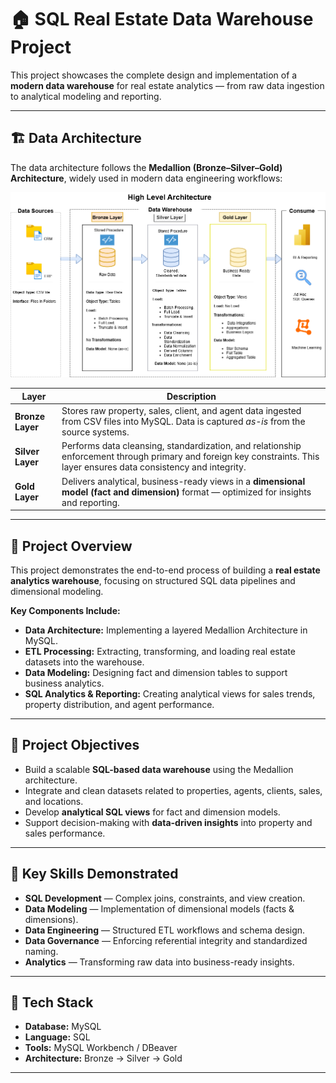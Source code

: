 # 🏠 SQL Real Estate Data Warehouse Project  
  
This project showcases the complete design and implementation of a **modern data warehouse** for real estate analytics — from raw data ingestion to analytical modeling and reporting. 

---

## 🏗️ Data Architecture  

The data architecture follows the **Medallion (Bronze–Silver–Gold) Architecture**, widely used in modern data engineering workflows: 

![Alt text](Docs/Data_Architecture.png)


| Layer | Description |
|--------|-------------|
| **Bronze Layer** | Stores raw property, sales, client, and agent data ingested from CSV files into MySQL. Data is captured *as-is* from the source systems. |
| **Silver Layer** | Performs data cleansing, standardization, and relationship enforcement through primary and foreign key constraints. This layer ensures data consistency and integrity. |
| **Gold Layer** | Delivers analytical, business-ready views in a **dimensional model (fact and dimension)** format — optimized for insights and reporting. |

---

## 📖 Project Overview  

This project demonstrates the end-to-end process of building a **real estate analytics warehouse**, focusing on structured SQL data pipelines and dimensional modeling.  

**Key Components Include:**  
- **Data Architecture:** Implementing a layered Medallion Architecture in MySQL.  
- **ETL Processing:** Extracting, transforming, and loading real estate datasets into the warehouse.  
- **Data Modeling:** Designing fact and dimension tables to support business analytics.  
- **SQL Analytics & Reporting:** Creating analytical views for sales trends, property distribution, and agent performance.  

---

## 🎯 Project Objectives  

- Build a scalable **SQL-based data warehouse** using the Medallion architecture.  
- Integrate and clean datasets related to properties, agents, clients, sales, and locations.  
- Develop **analytical SQL views** for fact and dimension models.  
- Support decision-making with **data-driven insights** into property and sales performance.  

---

## 🧠 Key Skills Demonstrated  

- **SQL Development** — Complex joins, constraints, and view creation.  
- **Data Modeling** — Implementation of dimensional models (facts & dimensions).  
- **Data Engineering** — Structured ETL workflows and schema design.  
- **Data Governance** — Enforcing referential integrity and standardized naming.  
- **Analytics** — Transforming raw data into business-ready insights.  

---

## 🧰 Tech Stack  

- **Database:** MySQL  
- **Language:** SQL  
- **Tools:** MySQL Workbench / DBeaver  
- **Architecture:** Bronze → Silver → Gold  

---

